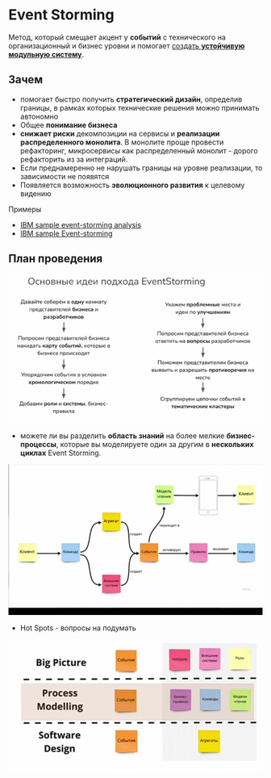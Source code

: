 # Event Storming

Метод, который смещает акцент у __событий__ с технического на организационный и бизнес уровни и помогает [создать __устойчивую модульную систему__](https://habr.com/ru/companies/oleg-bunin/articles/537862/).

## Зачем

- помогает быстро получить __стратегический дизайн__, определив границы, в рамках которых технические решения можно принимать автономно
- Общее __понимание бизнеса__
- __снижает риски__ декомпозиции на сервисы  и __реализации распределенного монолита__. В монолите проще провести рефакторинг, микросервисы как распределенный монолит - дорого рефакторить из за интеграций.  
- Если преднамеренно не нарушать границы на уровне реализации, то зависимости не появятся
- Появляется возможность __эволюционного развития__ к целевому видению

Примеры

- [IBM sample event-storming analysis](https://ibm-cloud-architecture.github.io/refarch-kc/implementation/event-storming-analysis/)
- [IBM sample Event-storming](https://www.ibm.com/cloud/architecture/architecture/practices/event-storming-methodology-architecture/)

## План проведения

![Alt text](../../../img/pattern/ddd/event.storming.plan.jpg)

- можете ли вы разделить __область знаний__ на более мелкие __бизнес-процессы__, которые вы моделируете один за другим в __нескольких циклах__ Event Storming.

![Alt text](../../../img/pattern/ddd/event.storming.elements.jpg)

- Hot Spots - вопросы на подумать

![Alt text](../../../img/pattern/ddd/event.storming.step.jpg)